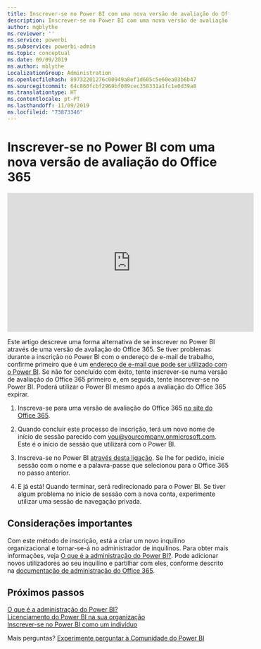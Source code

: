 ```yaml
---
title: Inscrever-se no Power BI com uma nova versão de avaliação do Office 365
description: Inscrever-se no Power BI com uma nova versão de avaliação do Office 365
author: mgblythe
ms.reviewer: ''
ms.service: powerbi
ms.subservice: powerbi-admin
ms.topic: conceptual
ms.date: 09/09/2019
ms.author: mblythe
LocalizationGroup: Administration
ms.openlocfilehash: 89732201276c00949a8ef1d605c5e60ea03b6b47
ms.sourcegitcommit: 64c860fcbf2969bf089cec358331a1fc1e0d39a8
ms.translationtype: HT
ms.contentlocale: pt-PT
ms.lasthandoff: 11/09/2019
ms.locfileid: "73873346"
---
```

# <a name="signing-up-for-power-bi-with-a-new-office-365-trial"></a>Inscrever-se no Power BI com uma nova versão de avaliação do Office 365

<iframe width="560" height="315" src="https://www.youtube.com/embed/gbSuFST-Nx4?showinfo=0" frameborder="0" allowfullscreen></iframe>

Este artigo descreve uma forma alternativa de se inscrever no Power BI através de uma versão de avaliação do Office 365. Se tiver problemas durante a inscrição no Power BI com o endereço de e-mail de trabalho, confirme primeiro que é um [endereço de e-mail que pode ser utilizado com o Power BI](service-self-service-signup-for-power-bi.md#supported-email-addresses). Se não for concluído com êxito, tente inscrever-se numa versão de avaliação do Office 365 primeiro e, em seguida, tente inscrever-se no Power BI. Poderá utilizar o Power BI mesmo após a avaliação do Office 365 expirar.

1. Inscreva-se para uma versão de avaliação do Office 365 [no site do Office 365](https://go.microsoft.com/fwlink/p/?LinkID=403802).

1. Quando concluir este processo de inscrição, terá um novo nome de início de sessão parecido com you@yourcompany.onmicrosoft.com. Este é o início de sessão que utilizará com o Power BI.

1. Inscreva-se no Power BI [através desta ligação](https://app.powerbi.com/signupredirect?pbi_source=web). Se lhe for pedido, inicie sessão com o nome e a palavra-passe que selecionou para o Office 365 no passo anterior.

1. E já está! Quando terminar, será redirecionado para o Power BI. Se tiver algum problema no início de sessão com a nova conta, experimente utilizar uma sessão de navegação privada.

## <a name="important-considerations"></a>Considerações importantes

Com este método de inscrição, está a criar um novo inquilino organizacional e tornar-se-á no administrador de inquilinos. Para obter mais informações, veja [O que é a administração do Power BI?](service-admin-administering-power-bi-in-your-organization.md). Pode adicionar novos utilizadores ao seu inquilino e partilhar com eles, conforme descrito na [documentação de administração do Office 365](https://support.office.com/en-sg/article/Add-users-individually-to-Office-365---Admin-Help-1970f7d6-03b5-442f-b385-5880b9c256ec).

## <a name="next-steps"></a>Próximos passos

[O que é a administração do Power BI?](service-admin-administering-power-bi-in-your-organization.md)  
[Licenciamento do Power BI na sua organização](service-admin-licensing-organization.md)  
[Inscrever-se no Power BI como um indivíduo](service-self-service-signup-for-power-bi.md)

Mais perguntas? [Experimente perguntar à Comunidade do Power BI](https://community.powerbi.com/)